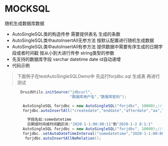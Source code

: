 # MOCKSQL
随机生成数据库数据
- AutoSingleSQL类的构造传参 需要提供表名 生成的条数
- AutoSingleSQL类中autoInsertAll无参方法 按默认配置进行随机生成数据
- AutoSingleSQL类中autoInsertAll有参方法 提供数据中需要有序生成的日期字段或者时间戳 按从小到大进行传参 string类型的参数
- 先支持的数据库字段 varchar datetime date id自动递增
- 代码示例
> 下面例子在testAutoSingleSQLDemo中 先运行forjdbc.sql 生成表 再进行测试
```java
       DruidUtils.initSource("jdbcurl",
                             "数据库用户名","数据库密码");
```
```java
        AutoSingleSQL forjdbc = new AutoSingleSQL("forjdbc", 10000);//forjdbc表中生成10000条数据
        forjdbc.autoInsertAll("createdate","enddate","afterdate","aa","bb","cc","dd");
```
```java
          字段名如:somedatetime
          日期或时间或时间戳区间:"2020-1-1:00:00:11"到"2020-1-2 8:1:1"
        AutoSingleSQL forjdbc = new AutoSingleSQL("forjdbc", 10000);//forjdbc表中生成10000条数据
        forjdbc..setAutoDateTimeInterval("somedatetime","2020-1-1:00:00:11","2020-1-2 8:1:1");
         forjdbc.autoInsertAllNoRelation();
```

 
